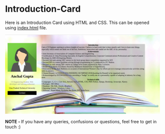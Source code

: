 # Introduction-Card
Here is an Introduction Card using HTML and CSS. This can be opened using <a href="https://github.com/anchal-gupta/Introduction-Card/blob/master/index.html">index.html</a> file.

![Demo](https://github.com/anchal-gupta/Introduction-Card/blob/master/Demo.png)

<b>NOTE - </b>If you have any queries, confusions or questions, feel free to get in touch :)
